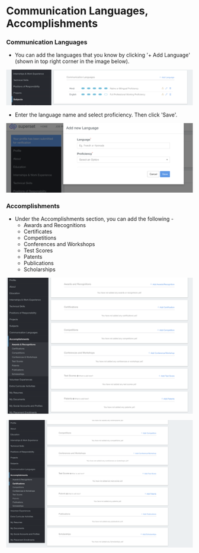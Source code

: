 # Communication Languages, Accomplishments

### Communication Languages

* You can add the languages that you know by clicking '+ Add Language' \(shown in top right corner in the image below\). 

![](../../.gitbook/assets/image%20%28163%29.png)

* Enter the language name and select proficiency. Then click 'Save'.

![](../../.gitbook/assets/image%20%28191%29.png)

### Accomplishments

* Under the Accomplishments section, you can add the following -
  * Awards and Recognitions
  * Certificates
  * Competitions
  * Conferences and Workshops
  * Test Scores
  * Patents 
  * Publications
  * Scholarships

![](../../.gitbook/assets/image%20%28168%29.png)

![](../../.gitbook/assets/image%20%28179%29.png)





